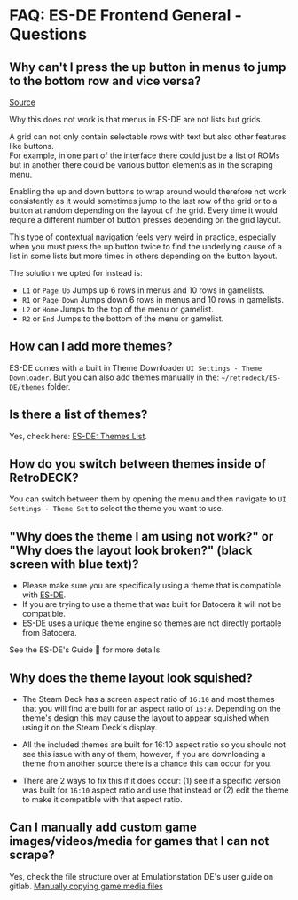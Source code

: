 # FAQ: ES-DE Frontend General - Questions

## Why can't I press the up button in menus to jump to the bottom row and vice versa?

[Source](https://gitlab.com/es-de/emulationstation-de/-/blob/master/FAQ.md#why-cant-i-press-the-up-button-in-menus-to-jump-to-the-bottom-row-and-vice-versa)

Why this does not work is that menus in ES-DE are not lists but grids.

A grid can not only contain selectable rows with text but also other features like buttons. <br>
For example, in one part of the interface there could just be a list of ROMs but in another there could be various button elements as in the scraping menu.

Enabling the up and down buttons to wrap around would therefore not work consistently as it would sometimes jump to the last row of the grid or to a button at random depending on the layout of the grid.
Every time it would require a different number of button presses depending on the grid layout.

This type of contextual navigation feels very weird in practice, especially when you must press the up button twice to find the underlying cause of a list in some lists but more times in others depending on the button layout.

The solution we opted for instead is:

- `L1` or `Page Up` Jumps up 6 rows in menus and 10 rows in gamelists.
- `R1` or `Page Down` Jumps down 6 rows in menus and 10 rows in gamelists.
- `L2` or `Home` Jumps to the top of the menu or gamelist.
- `R2` or `End` Jumps to the bottom of the menu or gamelist.

## How can I add more themes?

ES-DE comes with a built in Theme Downloader `UI Settings - Theme Downloader`. But you can also add themes manually in the: `~/retrodeck/ES-DE/themes` folder.


## Is there a list of themes?

Yes, check here: [ES-DE: Themes List](https://gitlab.com/es-de/themes/themes-list).

## How do you switch between themes inside of RetroDECK?

You can switch between them by opening the menu and then navigate to `UI Settings - Theme Set` to select the theme you want to use.

## "Why does the theme I am using not work?" or "Why does the layout look broken?" (black screen with blue text)?

- Please make sure you are specifically using a theme that is compatible with [ES-DE](https://www.es-de.org).
- If you are trying to use a theme that was built for Batocera it will not be compatible.
- ES-DE uses a unique theme engine so themes are not directly portable from Batocera.

See the ES-DE's Guide 📘 for more details.


## Why does the theme layout look squished?

- The Steam Deck has a screen aspect ratio of `16:10` and most themes that you will find are built for an aspect ratio of `16:9`.  Depending on the theme's design this may cause the layout to appear squished when using it on the Steam Deck's display.

- All the included themes are built for 16:10 aspect ratio so you should not see this issue with any of them; however, if you are downloading a theme from another source there is a chance this can occur for you.

- There are 2 ways to fix this if it does occur: (1) see if a specific version was built for `16:10` aspect ratio and use that instead or (2) edit the theme to make it compatible with that aspect ratio.


## Can I manually add custom game images/videos/media for games that I can not scrape?

Yes, check the file structure over at Emulationstation DE's user guide on gitlab.
[Manually copying game media files](https://gitlab.com/es-de/emulationstation-de/-/blob/master/USERGUIDE.md#manually-copying-game-media-files)


